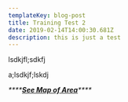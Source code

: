 ```yaml
---
templateKey: blog-post
title: Training Test 2
date: 2019-02-14T14:00:30.681Z
description: this is just a test
---
```

lsdkjfl;sdkfj

a;lsdkjf;lskdj

_****_[_**See Map of Area**_](/map/?layer=Advisory&feature=2)_****_
